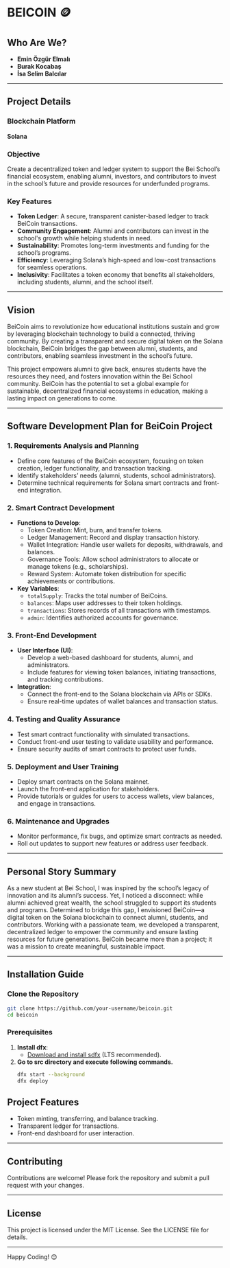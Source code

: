 
# BEICOIN 🪙  

## Who Are We?  
- **Emin Özgür Elmalı**  
- **Burak Kocabaş**  
- **İsa Selim Balcılar**  

---

## Project Details  

### Blockchain Platform  
**Solana**  

### Objective  
Create a decentralized token and ledger system to support the Bei School’s financial ecosystem, enabling alumni, investors, and contributors to invest in the school’s future and provide resources for underfunded programs.  

### Key Features  
- **Token Ledger**: A secure, transparent canister-based ledger to track BeiCoin transactions.  
- **Community Engagement**: Alumni and contributors can invest in the school's growth while helping students in need.  
- **Sustainability**: Promotes long-term investments and funding for the school’s programs.  
- **Efficiency**: Leveraging Solana’s high-speed and low-cost transactions for seamless operations.  
- **Inclusivity**: Facilitates a token economy that benefits all stakeholders, including students, alumni, and the school itself.  

---

## Vision  

BeiCoin aims to revolutionize how educational institutions sustain and grow by leveraging blockchain technology to build a connected, thriving community. By creating a transparent and secure digital token on the Solana blockchain, BeiCoin bridges the gap between alumni, students, and contributors, enabling seamless investment in the school’s future.  

This project empowers alumni to give back, ensures students have the resources they need, and fosters innovation within the Bei School community. BeiCoin has the potential to set a global example for sustainable, decentralized financial ecosystems in education, making a lasting impact on generations to come.  

---

## Software Development Plan for BeiCoin Project  

### 1. Requirements Analysis and Planning  
- Define core features of the BeiCoin ecosystem, focusing on token creation, ledger functionality, and transaction tracking.  
- Identify stakeholders’ needs (alumni, students, school administrators).  
- Determine technical requirements for Solana smart contracts and front-end integration.  

### 2. Smart Contract Development  
- **Functions to Develop**:  
  - Token Creation: Mint, burn, and transfer tokens.  
  - Ledger Management: Record and display transaction history.  
  - Wallet Integration: Handle user wallets for deposits, withdrawals, and balances.  
  - Governance Tools: Allow school administrators to allocate or manage tokens (e.g., scholarships).  
  - Reward System: Automate token distribution for specific achievements or contributions.  
- **Key Variables**:  
  - `totalSupply`: Tracks the total number of BeiCoins.  
  - `balances`: Maps user addresses to their token holdings.  
  - `transactions`: Stores records of all transactions with timestamps.  
  - `admin`: Identifies authorized accounts for governance.  

### 3. Front-End Development  
- **User Interface (UI)**:  
  - Develop a web-based dashboard for students, alumni, and administrators.  
  - Include features for viewing token balances, initiating transactions, and tracking contributions.  
- **Integration**:  
  - Connect the front-end to the Solana blockchain via APIs or SDKs.  
  - Ensure real-time updates of wallet balances and transaction status.  

### 4. Testing and Quality Assurance  
- Test smart contract functionality with simulated transactions.  
- Conduct front-end user testing to validate usability and performance.  
- Ensure security audits of smart contracts to protect user funds.  

### 5. Deployment and User Training  
- Deploy smart contracts on the Solana mainnet.  
- Launch the front-end application for stakeholders.  
- Provide tutorials or guides for users to access wallets, view balances, and engage in transactions.  

### 6. Maintenance and Upgrades  
- Monitor performance, fix bugs, and optimize smart contracts as needed.  
- Roll out updates to support new features or address user feedback.  

---

## Personal Story Summary  

As a new student at Bei School, I was inspired by the school’s legacy of innovation and its alumni’s success. Yet, I noticed a disconnect: while alumni achieved great wealth, the school struggled to support its students and programs. Determined to bridge this gap, I envisioned BeiCoin—a digital token on the Solana blockchain to connect alumni, students, and contributors. Working with a passionate team, we developed a transparent, decentralized ledger to empower the community and ensure lasting resources for future generations. BeiCoin became more than a project; it was a mission to create meaningful, sustainable impact.  

---

## **Installation Guide**  

### **Clone the Repository**  
```bash
git clone https://github.com/your-username/beicoin.git
cd beicoin
```


### **Prerequisites**  
1. **Install dfx**:  
   - [Download and install sdfx]([https://nodejs.org/](https://internetcomputer.org/docs/current/developer-docs/getting-started/install)) (LTS recommended).
2. **Go to src directory and execute following commands.**
    ``` bash
   dfx start --background
   dfx deploy  
   ```



## **Project Features**  
- Token minting, transferring, and balance tracking.  
- Transparent ledger for transactions.  
- Front-end dashboard for user interaction.  

---

## **Contributing**  
Contributions are welcome! Please fork the repository and submit a pull request with your changes.  

---

## **License**  
This project is licensed under the MIT License. See the LICENSE file for details.  

---

Happy Coding! 😊  

